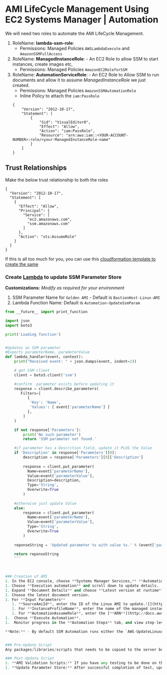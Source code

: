 # AMI LifeCycle Management Using EC2 Systems Manager | Automation

We will need two roles to automate the AMI LifeCycle Management.
1. RoleName: **lambda-ssm-role**: 
   - Permissions: Managed Policies `AWSLambdaExecute` and `AmazonSSMFullAccess`
1. RoleName: **ManagedInstanceRole**: - An EC2 Role to allow SSM to start instances, create images etc,
   - Permissions: Managed Policies `AmazonEC2RoleforSSM`
1. RoleName: **AutomationServiceRole**: - An EC2 Role to Allow SSM to run documents and allow it to assume _ManagedInstanceRole_ we just created.
   - Permissions: Managed Policies `AmazonSSMAutomationRole`
   - Inline Policy to attach the `iam:PassRole`
    ```
    {
        "Version": "2012-10-17",
        "Statement": [
            {
                "Sid": "VisualEditor0",
                "Effect": "Allow",
                "Action": "iam:PassRole",
                "Resource": "arn:aws:iam::<YOUR-ACCOUNT-NUMBER>:role/<your-ManagedInstanceRole-name"
            }
        ]
    }
    ```

## Trust Relationships
Make the below trust relationship to both the roles

```
{
  "Version": "2012-10-17",
  "Statement": [
    {
      "Effect": "Allow",
      "Principal": {
        "Service": [
          "ec2.amazonaws.com",
          "ssm.amazonaws.com"
        ]
      },
      "Action": "sts:AssumeRole"
    }
  ]
}
```
If this is all too much for you, you can use this [cloudformation template to create the same](https://console.aws.amazon.com/cloudformation/home?region=us-east-1#/stacks/new?stackName=Systems-Manager-AMI-Automation-Setup&templateURL=https://s3.amazonaws.com/aws-ssm-downloads-us-east-1/templates/automationsetup.yaml)


### Create [Lambda](https://docs.aws.amazon.com/systems-manager/latest/userguide/automation-simpatch.html#automation-pet1) to update SSM Parameter Store

**Customizations:**
_Modify as required for your environment_
1. SSM Parameter Name for `Golden AMI` - Default is `BastionHost-Linux-AMI` 
1. Lambda Function Name: Default is `Automation-UpdateSsmParam`


```py
from __future__ import print_function

import json
import boto3

print('Loading function')


#Updates an SSM parameter
#Expects parameterName, parameterValue
def lambda_handler(event, context):
    print("Received event: " + json.dumps(event, indent=2))

    # get SSM client
    client = boto3.client('ssm')

    #confirm  parameter exists before updating it
    response = client.describe_parameters(
       Filters=[
          {
           'Key': 'Name',
           'Values': [ event['parameterName'] ]
          },
        ]
    )

    if not response['Parameters']:
        print('No such parameter')
        return 'SSM parameter not found.'

    #if parameter has a Descrition field, update it PLUS the Value
    if 'Description' in response['Parameters'][0]:
        description = response['Parameters'][0]['Description']
        
        response = client.put_parameter(
          Name=event['parameterName'],
          Value=event['parameterValue'],
          Description=description,
          Type='String',
          Overwrite=True
        )
    
    #otherwise just update Value
    else:
        response = client.put_parameter(
          Name=event['parameterName'],
          Value=event['parameterValue'],
          Type='String',
          Overwrite=True
        )
        
    reponseString = 'Updated parameter %s with value %s.' % (event['parameterName'], event['parameterValue'])
        
    return reponseString
    ```



### Creation of AMI
1. In the EC2 console, choose **Systems Manager Services,** **Automations**.![](https://media.amazonwebservices.com/blog/2017/EC2Sys-Console-1.png)
1. Choose **Execution automation** and scroll down to update details.
1. Expand **Document Details** and choose **Latest version at runtime**.![](https://raw.githubusercontent.com/miztiik/AWS-Demos/master/How-To/setup-ami-lifecycle-management-using-ssm/images/AWS-UpdateLinux-Ami.png)
1. Choose the latest document version.
1. For **Input Parameters**
   1. **SourceAmiId**, enter the ID of the Linux AMI to update.![](https://raw.githubusercontent.com/miztiik/AWS-Demos/master/How-To/setup-ami-lifecycle-management-using-ssm/images/AWS-UpdateLinux-Input-Parameters.png)
   1. For **InstanceProfileName**, enter the name of the managed instance. i.e `ManagedInstanceRole`
   1. For **AutomationAssumeRole**, enter the [**ARN**](http://docs.aws.amazon.com/IAM/latest/UserGuide/reference_identifiers.html#identifiers-arns) of the service role you created for Automation.
1.  Choose **Execute Automation**.
1.  Monitor progress in the **Automation Steps** tab, and view step-level outputs.

**Note:** - By default SSM Automation runs either the `AWS-UpdateLinuxAmi` document or the `AWS-UpdateWindowsAmi` in the default VPC. If you want it to run in a different VPC, then you should provide the subnets in the document, as shown in the [example here](https://docs.aws.amazon.com/systems-manager/latest/userguide/automation-troubleshooting.html)


### Pre-Update Script
Any packages/libraries/scripts that needs to be copied to the server before the update process begins.

### Post-Update Script
1. **AMI Validation Scripts:** If you have any testing to be done on the newly created AMI, this is the place, where you will have to do it. 
1. **Update Parameter Store:** After successful completion of test, update the AMI value into the parameter store using Lambda functions


